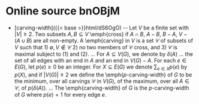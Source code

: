 # Online source bnOBjM

* [carving-width]({{< base >}}html/dS6OgO) -- Let $V$ be a finite set with $|V| \ge 2$. Two subsets $A,B\subseteq V$ \emph{cross} if $A\cap B$, $A-B$, $B-A$, $V-(A\cup B)$ are all non-empty. A \emph{carving} in $V$ is a set $\mathscr{C}$ of subsets of $V$ such that 1) $\emptyset, V \notin \mathscr{C}$ 2) no two members of $\mathscr{C}$ cross, and 3) $\mathscr{C}$ is maximal subject to (1) and (2). ... For $A \subseteq V(G)$, we denote by $\delta(A)$ ... the set of all edges with an end in $A$ and an end in $V(G)-A$. For each $e \in E(G)$, let $p(e) \ge 0$ be an integer. For $X \subseteq E(G)$ we denote $\sum_{e \in X}p(e)$ by $p(X)$, and if $|V(G)| \ge 2$ we define the \emph{$p$-carving-width} of $G$ to be the minimum, over all carvings $\mathscr{C}$ in $V(G)$, of the maximum, over all $A \in \mathscr{C}$, of $p(\delta(A))$. ... The \emph{carving-width} of $G$ is the $p$-carving-width of $G$ where $p(e)=1$ for every edge $e$.